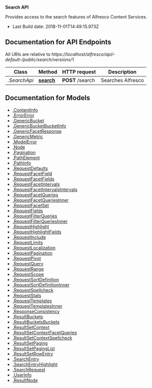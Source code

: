 **Search API**

Provides access to the search features of Alfresco Content Services.


- Last Build date: 2018-11-01T14:49:15.973Z


## Documentation for API Endpoints

All URIs are relative to *https://localhost/alfresco/api/-default-/public/search/versions/1*

Class | Method | HTTP request | Description
------------ | ------------- | ------------- | -------------
*.SearchApi* | [**search**](docs/SearchApi.md#search) | **POST** /search | Searches Alfresco


## Documentation for Models

 - [.ContentInfo](docs/ContentInfo.md)
 - [.ErrorError](docs/ErrorError.md)
 - [.GenericBucket](docs/GenericBucket.md)
 - [.GenericBucketBucketInfo](docs/GenericBucketBucketInfo.md)
 - [.GenericFacetResponse](docs/GenericFacetResponse.md)
 - [.GenericMetric](docs/GenericMetric.md)
 - [.ModelError](docs/ModelError.md)
 - [.Node](docs/Node.md)
 - [.Pagination](docs/Pagination.md)
 - [.PathElement](docs/PathElement.md)
 - [.PathInfo](docs/PathInfo.md)
 - [.RequestDefaults](docs/RequestDefaults.md)
 - [.RequestFacetField](docs/RequestFacetField.md)
 - [.RequestFacetFields](docs/RequestFacetFields.md)
 - [.RequestFacetIntervals](docs/RequestFacetIntervals.md)
 - [.RequestFacetIntervalsIntervals](docs/RequestFacetIntervalsIntervals.md)
 - [.RequestFacetQueries](docs/RequestFacetQueries.md)
 - [.RequestFacetQueriesInner](docs/RequestFacetQueriesInner.md)
 - [.RequestFacetSet](docs/RequestFacetSet.md)
 - [.RequestFields](docs/RequestFields.md)
 - [.RequestFilterQueries](docs/RequestFilterQueries.md)
 - [.RequestFilterQueriesInner](docs/RequestFilterQueriesInner.md)
 - [.RequestHighlight](docs/RequestHighlight.md)
 - [.RequestHighlightFields](docs/RequestHighlightFields.md)
 - [.RequestInclude](docs/RequestInclude.md)
 - [.RequestLimits](docs/RequestLimits.md)
 - [.RequestLocalization](docs/RequestLocalization.md)
 - [.RequestPagination](docs/RequestPagination.md)
 - [.RequestPivot](docs/RequestPivot.md)
 - [.RequestQuery](docs/RequestQuery.md)
 - [.RequestRange](docs/RequestRange.md)
 - [.RequestScope](docs/RequestScope.md)
 - [.RequestSortDefinition](docs/RequestSortDefinition.md)
 - [.RequestSortDefinitionInner](docs/RequestSortDefinitionInner.md)
 - [.RequestSpellcheck](docs/RequestSpellcheck.md)
 - [.RequestStats](docs/RequestStats.md)
 - [.RequestTemplates](docs/RequestTemplates.md)
 - [.RequestTemplatesInner](docs/RequestTemplatesInner.md)
 - [.ResponseConsistency](docs/ResponseConsistency.md)
 - [.ResultBuckets](docs/ResultBuckets.md)
 - [.ResultBucketsBuckets](docs/ResultBucketsBuckets.md)
 - [.ResultSetContext](docs/ResultSetContext.md)
 - [.ResultSetContextFacetQueries](docs/ResultSetContextFacetQueries.md)
 - [.ResultSetContextSpellcheck](docs/ResultSetContextSpellcheck.md)
 - [.ResultSetPaging](docs/ResultSetPaging.md)
 - [.ResultSetPagingList](docs/ResultSetPagingList.md)
 - [.ResultSetRowEntry](docs/ResultSetRowEntry.md)
 - [.SearchEntry](docs/SearchEntry.md)
 - [.SearchEntryHighlight](docs/SearchEntryHighlight.md)
 - [.SearchRequest](docs/SearchRequest.md)
 - [.UserInfo](docs/UserInfo.md)
 - [.ResultNode](docs/ResultNode.md)

